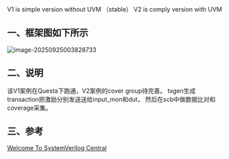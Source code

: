 V1 is simple version without UVM （stable）
V2 is comply version with UVM

## 一、框架图如下所示

![image-20250925003828733](C:\Users\Administrator\AppData\Roaming\Typora\typora-user-images\image-20250925003828733.png)

## 二、说明

该V1案例在Questa下跑通，V2案例的cover group待完善。
txgen生成transaction把激励分别发送送给input_mon和dut，
然后在scb中做数据比对和coverage采集。

## 三、参考


[Welcome To SystemVerilog Central](https://www.asic-world.com/systemverilog/index.html)
